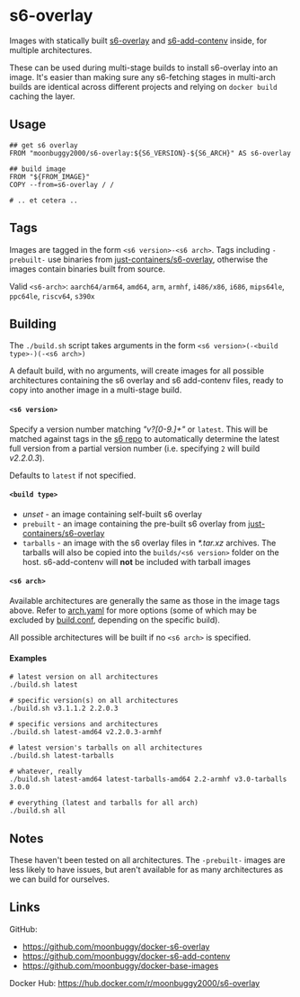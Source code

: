 # s6-overlay
Images with statically built [s6-overlay][s6-repo] and [s6-add-contenv](https://github.com/moonbuggy/docker-s6-add-contenv) inside, for multiple architectures.

These can be used during multi-stage builds to install s6-overlay into an image. It's easier than making sure any s6-fetching stages in multi-arch builds are identical across different projects and relying on `docker build` caching the layer.

## Usage
```
## get s6 overlay
FROM "moonbuggy2000/s6-overlay:${S6_VERSION}-${S6_ARCH}" AS s6-overlay

## build image
FROM "${FROM_IMAGE}"
COPY --from=s6-overlay / /

# .. et cetera ..
```

## Tags
Images are tagged in the form `<s6 version>-<s6 arch>`. Tags including `-prebuilt-` use binaries from [just-containers/s6-overlay][s6-repo], otherwise the images contain binaries built from source.

Valid `<s6-arch>`: `aarch64/arm64`, `amd64`, `arm`, `armhf`, `i486/x86`, `i686`, `mips64le`, `ppc64le`, `riscv64`, `s390x`

## Building
The `./build.sh` script takes arguments in the form `<s6 version>(-<build type>-)(-<s6 arch>)`

A default build, with no arguments, will create images for all possible architectures containing the s6 overlay and s6 add-contenv files, ready to copy into another image in a multi-stage build.

#### `<s6 version>`
Specify a version number matching _"v?\[0-9.\]+"_ or `latest`. This will be matched against tags in the [s6 repo][s6-repo] to automatically determine the latest full version from a partial version number (i.e. specifying `2` will build _v2.2.0.3_).

Defaults to `latest` if not specified.

#### `<build type>`
*   _unset_ - an image containing self-built s6 overlay
*   `prebuilt` - an image containing the pre-built s6 overlay from [just-containers/s6-overlay][s6-repo]
*   `tarballs` - an image with the s6 overlay files in _*.tar.xz_ archives. The tarballs will also be copied into the `builds/<s6 version>` folder on the host. s6-add-contenv will **not** be included with tarball images

#### `<s6 arch>`
Available architectures are generally the same as those in the image tags above. Refer to [arch.yaml](arch.yaml) for more options (some of which may be excluded by [build.conf](build.conf), depending on the specific build).

All possible architectures will be built if no `<s6 arch>` is specified.

#### Examples
```
# latest version on all architectures
./build.sh latest

# specific version(s) on all architectures
./build.sh v3.1.1.2 2.2.0.3

# specific versions and architectures
./build.sh latest-amd64 v2.2.0.3-armhf

# latest version's tarballs on all architectures
./build.sh latest-tarballs

# whatever, really
./build.sh latest-amd64 latest-tarballs-amd64 2.2-armhf v3.0-tarballs 3.0.0

# everything (latest and tarballs for all arch)
./build.sh all
```

## Notes
These haven't been tested on all architectures. The `-prebuilt-` images are less likely to have issues, but aren't available for as many architectures as we can build for ourselves.

## Links
GitHub:
*   <https://github.com/moonbuggy/docker-s6-overlay>
*   <https://github.com/moonbuggy/docker-s6-add-contenv>
*   <https://github.com/moonbuggy/docker-base-images>

Docker Hub: <https://hub.docker.com/r/moonbuggy2000/s6-overlay>

[s6-repo]: <https://github.com/just-containers/s6-overlay>

